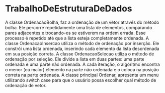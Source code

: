 # TrabalhoDeEstruturaDeDados
A classe OrdenacaoBolha, faz a ordenação de um vetor através do método bolha. Ele percorre repetidamente uma lista de elementos, comparando pares adjacentes e trocando-os se estiverem na ordem errada. Esse processo é repetido até que a lista esteja completamente ordenada.
A classe OrdenacaoInsercao utiliza o método de ordenação por inserção. Ele constrói uma lista ordenada, inserindo cada elemento da lista desordenada em sua posição correta.
A classe OrdenacaoSelecao utiliza o método de ordenação por seleção. Ele divide a lista em duas partes: uma parte ordenada e uma parte não ordenada. A cada iteração, o algoritmo encontra o menor (ou maior) elemento na parte não ordenada e o coloca na posição correta na parte ordenada.
A classe principal Ordenar, apresenta um menu utilizando switch case para que o usuário possa escolher qual método de ordenação de vetor.
